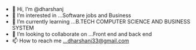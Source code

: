 - 👋 Hi, I’m @dharshanj
- 👀 I’m interested in ...Software jobs and Business
- 🌱 I’m currently learning ...B.TECH COMPUTER SCIENCE AND BUSINESS SYSTEM 
- 💞️ I’m looking to collaborate on ...Front end and back end
- 📫 How to reach me ...dharshanj33@gmail.com


<!---
dharshanj2426/dharshanj2426 is a ✨ special ✨ repository because its `README.md` (this file) appears on your GitHub profile.
You can click the Preview link to take a look at your changes.
--->
